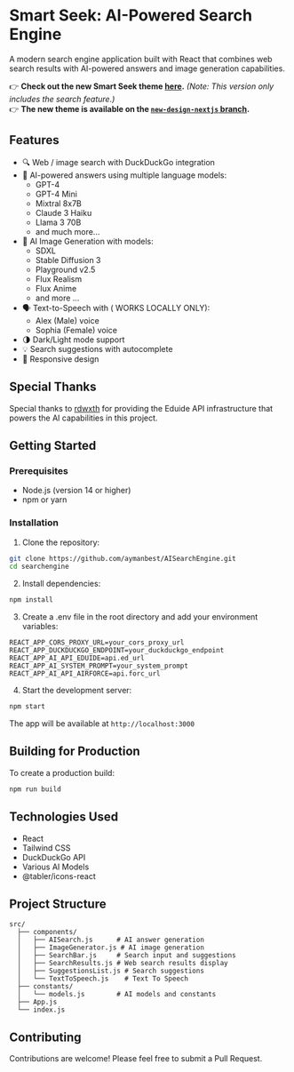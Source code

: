 # Smart Seek: AI-Powered Search Engine

A modern search engine application built with React that combines web search results with AI-powered answers and image generation capabilities.

👉 **Check out the new Smart Seek theme [here](https://smartseekv2.vercel.app/).** *(Note: This version only includes the search feature.)*  
👉 **The new theme is available on the [`new-design-nextjs` branch](https://github.com/aymanbest/Smart-Seek/tree/new-design-nextjs).**  

## Features

- 🔍 Web / image search  with DuckDuckGo integration
- 🤖 AI-powered answers using multiple language models:
  - GPT-4
  - GPT-4 Mini
  - Mixtral 8x7B
  - Claude 3 Haiku
  - Llama 3 70B
  - and much more...
- 🎨 AI Image Generation with models:
  - SDXL
  - Stable Diffusion 3
  - Playground v2.5
  - Flux Realism
  - Flux Anime
  - and more ...
- 🗣️ Text-to-Speech with ( WORKS LOCALLY ONLY):
  - Alex (Male) voice
  - Sophia (Female) voice  
- 🌗 Dark/Light mode support
- 💡 Search suggestions with autocomplete
- 📱 Responsive design

## Special Thanks

Special thanks to [rdwxth](https://github.com/rdwxth) for providing the Eduide API infrastructure that powers the AI capabilities in this project.

## Getting Started

### Prerequisites

- Node.js (version 14 or higher)
- npm or yarn

### Installation

1. Clone the repository:
```sh
git clone https://github.com/aymanbest/AISearchEngine.git
cd searchengine
```

2. Install dependencies:
```sh
npm install
```

3. Create a .env file in the root directory and add your environment variables:
```
REACT_APP_CORS_PROXY_URL=your_cors_proxy_url
REACT_APP_DUCKDUCKGO_ENDPOINT=your_duckduckgo_endpoint
REACT_APP_AI_API_EDUIDE=api.ed_url
REACT_APP_AI_SYSTEM_PROMPT=your_system_prompt
REACT_APP_AI_API_AIRFORCE=api.forc_url
```

4. Start the development server:
```sh
npm start
```

The app will be available at `http://localhost:3000`

## Building for Production

To create a production build:

```sh
npm run build
```

## Technologies Used

- React
- Tailwind CSS
- DuckDuckGo API
- Various AI Models
- @tabler/icons-react

## Project Structure

```
src/
  ├── components/
  │   ├── AISearch.js      # AI answer generation
  │   ├── ImageGenerator.js # AI image generation
  │   ├── SearchBar.js     # Search input and suggestions
  │   ├── SearchResults.js # Web search results display
  │   ├── SuggestionsList.js # Search suggestions
  │   └── TextToSpeech.js    # Text To Speech
  ├── constants/
  │   └── models.js        # AI models and constants
  ├── App.js
  └── index.js
```

## Contributing

Contributions are welcome! Please feel free to submit a Pull Request.



